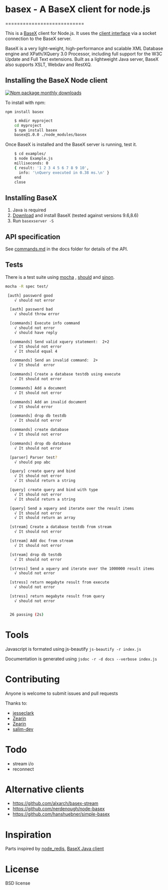 # basex - A BaseX client for node.js  
===========================

This is a [BaseX](http://basex.org/) client for Node.js. 
It uses the [client interface](http://docs.basex.org/wiki/Server_Protocol)
 via a socket connection to the BaseX server.

BaseX is a very light-weight, high-performance and scalable
 XML Database engine and XPath/XQuery 3.0 Processor, 
 including full support for the W3C Update and Full Text extensions.
Built as a lightweight Java server, BaseX also supports XSLT, Webdav and RestXQ.  

## Installing the BaseX Node client
[![Npm package monthly downloads](https://badgen.net/npm/dm/basex)](https://npmjs.com/package/basex)

To install with npm:

`npm install basex`

```bash
	$ mkdir myproject
	cd myproject
	$ npm install basex
	basex@1.0.0 ./node_modules/basex 
```

Once BaseX is installed and the BaseX server is running, test it. 

```bash
	$ cd examples/
	$ node Example.js 
	milliseconds: 0
	{ result: '1 2 3 4 5 6 7 8 9 10',
	  info: '\nQuery executed in 0.38 ms.\n' }
	end
	close
```

## Installing BaseX
1. Java is required
1. [Download](http://basex.org/products/download/all-downloads/) and install BaseX
(tested against versions 9.6,8.6)
1. Run `basexserver -S`

## API specification

See [commands.md](https://github.com/apb2006/basex-node/blob/master/docs/commands.md)
 in the docs folder for details of the API.
 
## Tests
There is a test suite using [mocha](http://mochajs.org/)
, [should](https://github.com/visionmedia/should.js) and
[sinon](http://sinonjs.org/).

```bash
mocha -R spec test/ 

 [auth] password good
    √ should not error

  [auth] password bad
    √ should throw error

  [commands] Execute info command
    √ should not error
    √ should have reply

  [commands] Send valid xquery statement:  2+2
    √ It should not error
    √ It should equal 4

  [commands] Send an invalid command:  2+
    √ It should  error

  [commands] Create a database testdb using execute
    √ It should not error

  [commands] Add a document
    √ It should not error

  [commands] Add an invalid document
    √ It should error

  [commands] drop db testdb
    √ It should not error

  [commands] create database
    √ It should not error

  [commands] drop db database
    √ It should not error

  [parser] Parser test?
    √ should pop abc

  [query] create query and bind
    √ It should not error
    √ It should return a string

  [query] create query and bind with type
    √ It should not error
    √ It should return a string

  [query] Send a xquery and iterate over the result items
    √ It should not error
    √ It should return an array

  [stream] Create a database testdb from stream
    √ It should not error

  [stream] Add doc from stream
    √ It should not error

  [stream] drop db testdb
    √ It should not error

  [stress] Send a xquery and iterate over the 1000000 result items
    √ should not error

  [stress] return megabyte result from execute
    √ should not error

  [stress] return megabyte result from query
    √ should not error


  26 passing (2s)
```
# Tools

Javascript is formated using js-beautify `js-beautify -r index.js`

Documentation is generated using `jsdoc -r -d docs --verbose index.js`

# Contributing

Anyone is welcome to submit issues and pull requests

Thanks to: 

-    [jesseclark](https://github.com/jesseclark)
-    [Zearin](https://github.com/Zearin)
-    [Zearin](https://github.com/Zearin)
-    [salim-dev](https://github.com/salim-dev)

# Todo
 * stream i/o
 * reconnect
 
# Alternative clients
* https://github.com/alxarch/basex-stream
* https://github.com/nerdenough/node-basex
* https://github.com/hanshuebner/simple-basex

# Inspiration
Parts inspired by [node_redis](https://github.com/mranney/node_redis), 
[BaseX Java client](https://github.com/BaseXdb/basex/blob/master/basex-examples/src/main/java/org/basex/examples/api/BaseXClient.java)

# License

BSD license
